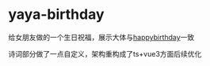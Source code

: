 # yaya-birthday

给女朋友做的一个生日祝福，展示大体与[happybirthday](https://github.com/shibobo/happybirthday/tree/master)一致

诗词部分做了一点自定义，架构重构成了ts+vue3方面后续优化
